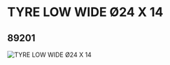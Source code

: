 # TYRE LOW WIDE Ø24 X 14
## 89201
![TYRE LOW WIDE Ø24 X 14](https://lc-www-live-s.legocdn.com/media/bricks/5/2/4639695.jpg)